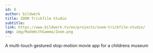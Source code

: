 ```yaml
---
id: 6
author: bildwerk
title: ZOOM Trickfilm Studio
subtitle:
link: https://www.bildwerk.tv/en/projects/zoom-trickfilm-studio/
img: img/MadeWithGamma/Zoom.png
---
```

A multi-touch gestured stop-motion movie app for a childrens museum